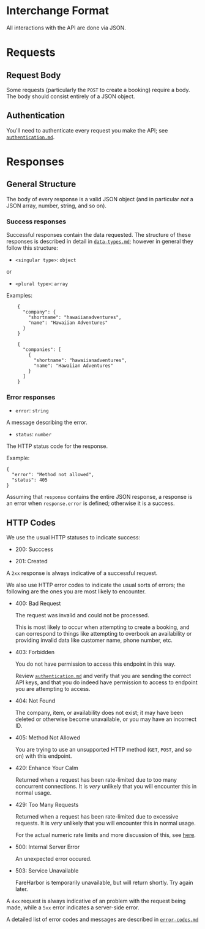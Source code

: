 # Interchange Format

All interactions with the API are done via JSON.

# Requests

## Request Body

Some requests (particularly the `POST` to create a booking) require a body.
The body should consist entirely of a JSON object.

## Authentication

You'll need to authenticate every request you make the API; see [`authentication.md`](authentication.md).

# Responses

## General Structure

The body of every response is a valid JSON object (and in particular *not* a JSON array,
number, string, and so on).

### Success responses

Successful responses contain the data requested.  The structure of these responses is described in detail
in [`data-types.md`](data-types.md); however in general they follow this structure:

* `<singular type>`: `object`

or

* `<plural type>`: `array`

Examples:

```
    {
      "company": {
        "shortname": "hawaiianadventures",
        "name": "Hawaiian Adventures"
      }
    }
```

```
    {
      "companies": [
        {
          "shortname": "hawaiianadventures",
          "name": "Hawaiian Adventures"
        }
      ]
    }
```

### Error responses

* `error`: `string`

A message describing the error.

* `status`: `number`

The HTTP status code for the response.

Example:

    {
      "error": "Method not allowed",
      "status": 405
    }

Assuming that `response` contains the entire JSON response, a response is an error when `response.error`
is defined; otherwise it is a success.

## HTTP Codes

We use the usual HTTP statuses to indicate success:

* 200: Succcess

* 201: Created

A `2xx` response is always indicative of a successful request.

We also use HTTP error codes to indicate the usual sorts of errors; the following
are the ones you are most likely to encounter.

* 400: Bad Request

  The request was invalid and could not be processed.

  This is most likely to occur when attempting to create a booking,
  and can correspond to things like attempting to overbook an availability
  or providing invalid data like customer name, phone number, etc.

* 403: Forbidden

  You do not have permission to access this endpoint in this way.

  Review [`authentication.md`](authentication.md) and verify that you are sending the
  correct API keys, and that you do indeed have permission to access to
  endpoint you are attempting to access.

* 404: Not Found

  The company, item, or availability does not exist; it may have been
  deleted or otherwise become unavailable, or you may have an incorrect ID.

* 405: Method Not Allowed

  You are trying to use an unsupported HTTP method (`GET`, `POST`, and so on)
  with this endpoint.

* 420: Enhance Your Calm

  Returned when a request has been rate-limited due to too many concurrent
  connections. It is *very* unlikely that you will encounter this in normal
  usage.

* 429: Too Many Requests

  Returned when a request has been rate-limited due to excessive requests.
  It is *very* unlikely that you will encounter this in normal usage.

  For the actual numeric rate limits and more discussion of this, see
  [here](getting-started.md#rate-limts).

* 500: Internal Server Error

  An unexpected error occured.

* 503: Service Unavailable

  FareHarbor is temporarily unavailable, but will return shortly. Try again later.

A `4xx` request is always indicative of an problem with the request being made,
while a `5xx` error indicates a server-side error.

A detailed list of error codes and messages are described in [`error-codes.md`](error-codes.md)
